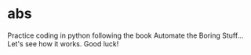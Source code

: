 # abs
Practice coding in python following the book Automate the Boring Stuff...
Let's see how it works.
Good luck!
